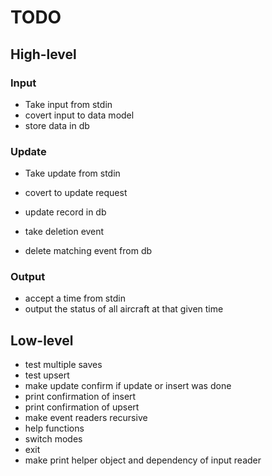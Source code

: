 
# TODO

## High-level

### Input
- Take input from stdin
- covert input to data model
- store data in db

### Update
- Take update from stdin
- covert to update request
- update record in db

- take deletion event
- delete matching event from db

### Output
- accept a time from stdin
- output the status of all aircraft at that given time

## Low-level

- test multiple saves
- test upsert
- make update confirm if update or insert was done
- print confirmation of insert
- print confirmation of upsert
- make event readers recursive
- help functions
- switch modes
- exit
- make print helper object and dependency of input reader